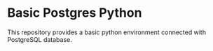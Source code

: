 # Basic Postgres Python

This repository provides a basic python environment connected with PostgreSQL database.

